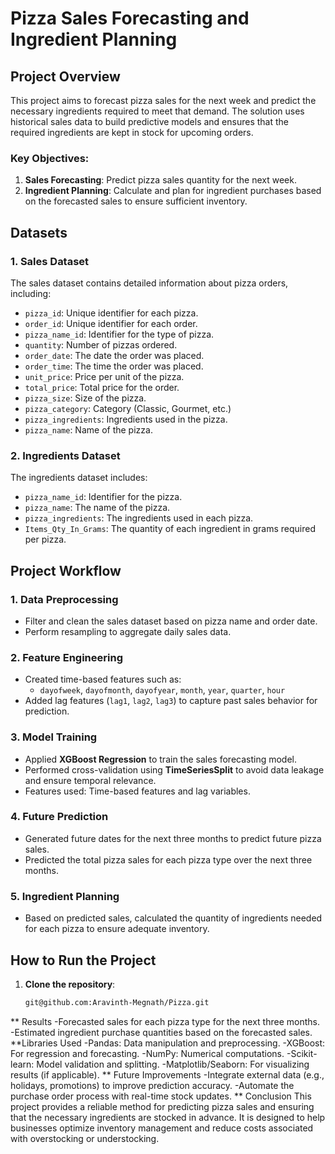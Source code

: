# Pizza Sales Forecasting and Ingredient Planning

## Project Overview

This project aims to forecast pizza sales for the next week and predict the necessary ingredients required to meet that demand. The solution uses historical sales data to build predictive models and ensures that the required ingredients are kept in stock for upcoming orders. 

### Key Objectives:
1. **Sales Forecasting**: Predict pizza sales quantity for the next week.
2. **Ingredient Planning**: Calculate and plan for ingredient purchases based on the forecasted sales to ensure sufficient inventory.
   
## Datasets

### 1. Sales Dataset
The sales dataset contains detailed information about pizza orders, including:
- `pizza_id`: Unique identifier for each pizza.
- `order_id`: Unique identifier for each order.
- `pizza_name_id`: Identifier for the type of pizza.
- `quantity`: Number of pizzas ordered.
- `order_date`: The date the order was placed.
- `order_time`: The time the order was placed.
- `unit_price`: Price per unit of the pizza.
- `total_price`: Total price for the order.
- `pizza_size`: Size of the pizza.
- `pizza_category`: Category (Classic, Gourmet, etc.)
- `pizza_ingredients`: Ingredients used in the pizza.
- `pizza_name`: Name of the pizza.

### 2. Ingredients Dataset
The ingredients dataset includes:
- `pizza_name_id`: Identifier for the pizza.
- `pizza_name`: The name of the pizza.
- `pizza_ingredients`: The ingredients used in each pizza.
- `Items_Qty_In_Grams`: The quantity of each ingredient in grams required per pizza.

## Project Workflow

### 1. **Data Preprocessing**
   - Filter and clean the sales dataset based on pizza name and order date.
   - Perform resampling to aggregate daily sales data.

### 2. **Feature Engineering**
   - Created time-based features such as:
     - `dayofweek`, `dayofmonth`, `dayofyear`, `month`, `year`, `quarter`, `hour`
   - Added lag features (`lag1`, `lag2`, `lag3`) to capture past sales behavior for prediction.

### 3. **Model Training**
   - Applied **XGBoost Regression** to train the sales forecasting model.
   - Performed cross-validation using **TimeSeriesSplit** to avoid data leakage and ensure temporal relevance.
   - Features used: Time-based features and lag variables.

### 4. **Future Prediction**
   - Generated future dates for the next three months to predict future pizza sales.
   - Predicted the total pizza sales for each pizza type over the next three months.

### 5. **Ingredient Planning**
   - Based on predicted sales, calculated the quantity of ingredients needed for each pizza to ensure adequate inventory.

## How to Run the Project

1. **Clone the repository**:
   ```bash
   git@github.com:Aravinth-Megnath/Pizza.git
** Results
  -Forecasted sales for each pizza type for the next three months.
  -Estimated ingredient purchase quantities based on the forecasted sales.
**Libraries Used
  -Pandas: Data manipulation and preprocessing.
  -XGBoost: For regression and forecasting.
  -NumPy: Numerical computations.
  -Scikit-learn: Model validation and splitting.
  -Matplotlib/Seaborn: For visualizing results (if applicable).
** Future Improvements
  -Integrate external data (e.g., holidays, promotions) to improve prediction accuracy.
  -Automate the purchase order process with real-time stock updates.
** Conclusion
This project provides a reliable method for predicting pizza sales and ensuring that the necessary ingredients are stocked in advance. It is designed to help businesses optimize inventory management and reduce costs associated with overstocking or understocking.
